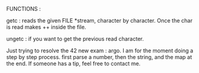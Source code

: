 FUNCTIONS :

getc : reads the given FILE *stream, character by character. Once the char is read makes ++ inside the file.

ungetc : if you want to get the previous read character.



Just trying to resolve the 42 new exam : argo.
I am for the moment doing a step by step process.
first parse a number, then the string, and the map at the end.
If someone has a tip, feel free to contact me.
